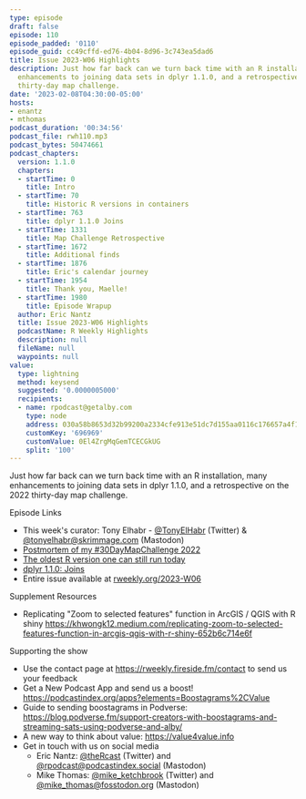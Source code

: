 ```yaml
---
type: episode
draft: false
episode: 110
episode_padded: '0110'
episode_guid: cc49cffd-ed76-4b04-8d96-3c743ea5dad6
title: Issue 2023-W06 Highlights
description: Just how far back can we turn back time with an R installation, many
  enhancements to joining data sets in dplyr 1.1.0, and a retrospective on the 2022
  thirty-day map challenge.
date: '2023-02-08T04:30:00-05:00'
hosts:
- enantz
- mthomas
podcast_duration: '00:34:56'
podcast_file: rwh110.mp3
podcast_bytes: 50474661
podcast_chapters:
  version: 1.1.0
  chapters:
  - startTime: 0
    title: Intro
  - startTime: 70
    title: Historic R versions in containers
  - startTime: 763
    title: dplyr 1.1.0 Joins
  - startTime: 1331
    title: Map Challenge Retrospective
  - startTime: 1672
    title: Additional finds
  - startTime: 1876
    title: Eric's calendar journey
  - startTime: 1954
    title: Thank you, Maelle!
  - startTime: 1980
    title: Episode Wrapup
  author: Eric Nantz
  title: Issue 2023-W06 Highlights
  podcastName: R Weekly Highlights
  description: null
  fileName: null
  waypoints: null
value:
  type: lightning
  method: keysend
  suggested: '0.0000005000'
  recipients:
  - name: rpodcast@getalby.com
    type: node
    address: 030a58b8653d32b99200a2334cfe913e51dc7d155aa0116c176657a4f1722677a3
    customKey: '696969'
    customValue: 0El4ZrgMqGemTCECGkUG
    split: '100'
---
```

Just how far back can we turn back time with an R installation, many
enhancements to joining data sets in dplyr 1.1.0, and a retrospective on
the 2022 thirty-day map challenge.

Episode Links

-   This week's curator: Tony Elhabr -
    <a href="https://twitter.com/TonyElHabr" rel="nofollow">@TonyElHabr</a>
    (Twitter) & <a href="https://mastodon.skrimmage.com/@tonyelhabr"
    rel="nofollow">@tonyelhabr@skrimmage.com</a> (Mastodon)
-   <a href="https://urbandatapalette.com/post/2023-01-map-challenge-2022/"
    rel="nofollow">Postmortem of my #30DayMapChallenge 2022</a>
-   <a href="https://chainsawriot.com/postmannheim/2023/01/30/oldestr.html"
    rel="nofollow">The oldest R version one can still run today</a>
-   <a href="https://www.tidyverse.org/blog/2023/01/dplyr-1-1-0-joins/"
    rel="nofollow">dplyr 1.1.0: Joins</a>
-   Entire issue available at
    <a href="https://rweekly.org/2023-W06.html"
    rel="nofollow">rweekly.org/2023-W06</a>

Supplement Resources

-   Replicating "Zoom to selected features" function in ArcGIS / QGIS
    with R shiny <a
    href="https://khwongk12.medium.com/replicating-zoom-to-selected-features-function-in-arcgis-qgis-with-r-shiny-652b6c714e6f"
    rel="nofollow">https://khwongk12.medium.com/replicating-zoom-to-selected-features-function-in-arcgis-qgis-with-r-shiny-652b6c714e6f</a>

Supporting the show

-   Use the contact page at
    <a href="https://rweekly.fireside.fm/contact"
    rel="nofollow">https://rweekly.fireside.fm/contact</a> to send us
    your feedback
-   Get a New Podcast App and send us a boost!
    <a href="https://podcastindex.org/apps?elements=Boostagrams%2CValue"
    rel="nofollow">https://podcastindex.org/apps?elements=Boostagrams%2CValue</a>
-   Guide to sending boostagrams in Podverse: <a
    href="https://blog.podverse.fm/support-creators-with-boostagrams-and-streaming-sats-using-podverse-and-alby/"
    rel="nofollow">https://blog.podverse.fm/support-creators-with-boostagrams-and-streaming-sats-using-podverse-and-alby/</a>
-   A new way to think about value: <a href="https://value4value.info"
    rel="nofollow">https://value4value.info</a>
-   Get in touch with us on social media
    -   Eric Nantz:
        <a href="https://twitter.com/theRcast" rel="nofollow">@theRcast</a>
        (Twitter) and <a href="https://podcastindex.social/@rpodcast"
        rel="nofollow">@rpodcast@podcastindex.social</a> (Mastodon)
    -   Mike Thomas: <a href="https://twitter.com/mike_ketchbrook"
        rel="nofollow">@mike_ketchbrook</a> (Twitter) and
        <a href="https://fosstodon.org/@mike_thomas"
        rel="nofollow">@mike_thomas@fosstodon.org</a> (Mastodon)
